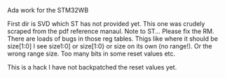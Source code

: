 Ada work for the STM32WB

First dir is SVD which ST has not provided yet. This one was crudely scraped from the pdf reference manaul. Note to ST... Please fix the RM. There are loads of bugs in those reg tables. Thigs like where it should be size[1:0] I see size1:0] or size[1:0} or size on its own (no range!). Or the wrong range size. Too many bits in some reset values etc.

This is a hack I have not backpatched the reset values yet.













